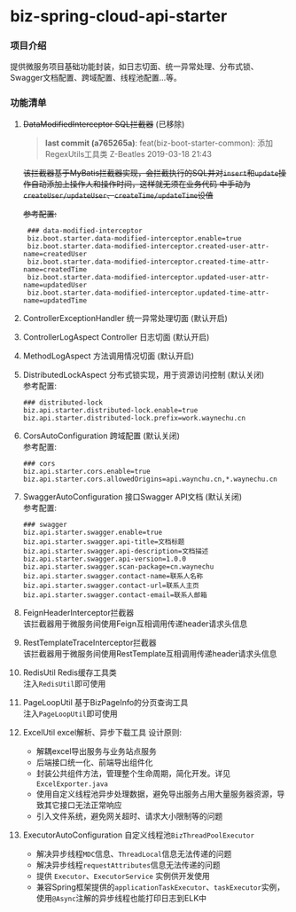 # biz-spring-cloud-api-starter

### 项目介绍
提供微服务项目基础功能封装，如日志切面、统一异常处理、分布式锁、Swagger文档配置、跨域配置、线程池配置...等。

### 功能清单
1. ~~DataModifiedInterceptor SQL拦截器~~ (已移除)

    > **last commit (a765265a)**: feat(biz-boot-starter-common): 添加RegexUtils工具类 Z-Beatles 2019-03-18 21:43
    
    ~~该拦截器基于MyBatis拦截器实现，会拦截执行的SQL并对`insert`和`update`操作自动添加上操作人和操作时间，这样就无须在业务代码
    中手动为`createUser/updateUser`、`createTime/updateTime`设值~~

    ~~参考配置:~~
    ```
     ### data-modified-interceptor
     biz.boot.starter.data-modified-interceptor.enable=true
     biz.boot.starter.data-modified-interceptor.created-user-attr-name=createdUser
     biz.boot.starter.data-modified-interceptor.created-time-attr-name=createdTime
     biz.boot.starter.data-modified-interceptor.updated-user-attr-name=updatedUser
     biz.boot.starter.data-modified-interceptor.updated-time-attr-name=updatedTime
    ```
    
2. ControllerExceptionHandler 统一异常处理切面 (默认开启)

3. ControllerLogAspect Controller 日志切面 (默认开启)

4. MethodLogAspect 方法调用情况切面 (默认开启)

5. DistributedLockAspect 分布式锁实现，用于资源访问控制 (默认关闭)  
    参考配置:
    ```
    ### distributed-lock
    biz.api.starter.distributed-lock.enable=true
    biz.api.starter.distributed-lock.prefix=work.waynechu.cn
    ```

6. CorsAutoConfiguration 跨域配置 (默认关闭)  
    参考配置:
    ```
    ### cors
    biz.api.starter.cors.enable=true
    biz.api.starter.cors.allowedOrigins=api.waynchu.cn,*.waynechu.cn
    ```

7. SwaggerAutoConfiguration 接口Swagger API文档 (默认关闭)  
    参考配置:
    ```
    ### swagger
    biz.api.starter.swagger.enable=true
    biz.api.starter.swagger.api-title=文档标题
    biz.api.starter.swagger.api-description=文档描述
    biz.api.starter.swagger.api-version=1.0.0
    biz.api.starter.swagger.scan-package=cn.waynechu
    biz.api.starter.swagger.contact-name=联系人名称
    biz.api.starter.swagger.contact-url=联系人主页
    biz.api.starter.swagger.contact-email=联系人邮箱
    ```

8. FeignHeaderInterceptor拦截器  
    该拦截器用于微服务间使用Feign互相调用传递header请求头信息

9. RestTemplateTraceInterceptor拦截器  
   该拦截器用于微服务间使用RestTemplate互相调用传递header请求头信息
   
10. RedisUtil Redis缓存工具类  
    注入`RedisUtil`即可使用

11. PageLoopUtil 基于BizPageInfo的分页查询工具  
    注入`PageLoopUtil`即可使用

12. ExcelUtil excel解析、异步下载工具
    设计原则:  
    - 解耦excel导出服务与业务站点服务
    - 后端接口统一化、前端导出组件化
    - 封装公共组件方法，管理整个生命周期，简化开发。详见`ExcelExporter.java`
    - 使用自定义线程池异步处理数据，避免导出服务占用大量服务器资源，导致其它接口无法正常响应
    - 引入文件系统，避免网关超时、请求大小限制等的问题
    
13. ExecutorAutoConfiguration 自定义线程池`BizThreadPoolExecutor`
    - 解决异步线程`MDC`信息、`ThreadLocal`信息无法传递的问题
    - 解决异步线程`requestAttributes`信息无法传递的问题
    - 提供 `Executor`、`ExecutorService` 实例供开发使用
    - 兼容Spring框架提供的`applicationTaskExecutor`、`taskExecutor`实例，使用`@Async`注解的异步线程也能打印日志到ELK中